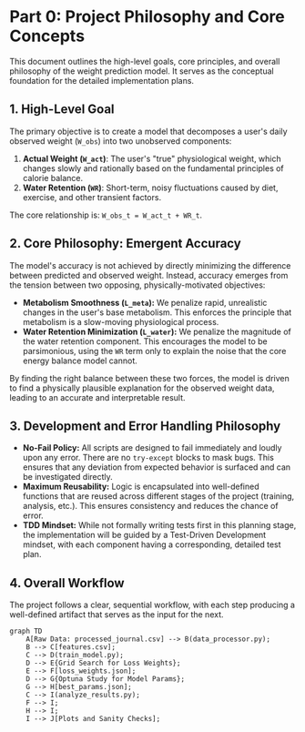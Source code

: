 # Part 0: Project Philosophy and Core Concepts

This document outlines the high-level goals, core principles, and overall philosophy of the weight prediction model. It serves as the conceptual foundation for the detailed implementation plans.

## 1. High-Level Goal

The primary objective is to create a model that decomposes a user's daily observed weight (`W_obs`) into two unobserved components:

1.  **Actual Weight (`W_act`)**: The user's "true" physiological weight, which changes slowly and rationally based on the fundamental principles of calorie balance.
2.  **Water Retention (`WR`)**: Short-term, noisy fluctuations caused by diet, exercise, and other transient factors.

The core relationship is: `W_obs_t = W_act_t + WR_t`.

## 2. Core Philosophy: Emergent Accuracy

The model's accuracy is not achieved by directly minimizing the difference between predicted and observed weight. Instead, accuracy emerges from the tension between two opposing, physically-motivated objectives:

*   **Metabolism Smoothness (`L_meta`):** We penalize rapid, unrealistic changes in the user's base metabolism. This enforces the principle that metabolism is a slow-moving physiological process.
*   **Water Retention Minimization (`L_water`):** We penalize the magnitude of the water retention component. This encourages the model to be parsimonious, using the `WR` term only to explain the noise that the core energy balance model cannot.

By finding the right balance between these two forces, the model is driven to find a physically plausible explanation for the observed weight data, leading to an accurate and interpretable result.

## 3. Development and Error Handling Philosophy

*   **No-Fail Policy:** All scripts are designed to fail immediately and loudly upon any error. There are no `try-except` blocks to mask bugs. This ensures that any deviation from expected behavior is surfaced and can be investigated directly.
*   **Maximum Reusability:** Logic is encapsulated into well-defined functions that are reused across different stages of the project (training, analysis, etc.). This ensures consistency and reduces the chance of error.
*   **TDD Mindset:** While not formally writing tests first in this planning stage, the implementation will be guided by a Test-Driven Development mindset, with each component having a corresponding, detailed test plan.

## 4. Overall Workflow

The project follows a clear, sequential workflow, with each step producing a well-defined artifact that serves as the input for the next.

```mermaid
graph TD
    A[Raw Data: processed_journal.csv] --> B(data_processor.py);
    B --> C[features.csv];
    C --> D(train_model.py);
    D --> E{Grid Search for Loss Weights};
    E --> F[loss_weights.json];
    D --> G{Optuna Study for Model Params};
    G --> H[best_params.json];
    C --> I(analyze_results.py);
    F --> I;
    H --> I;
    I --> J[Plots and Sanity Checks];